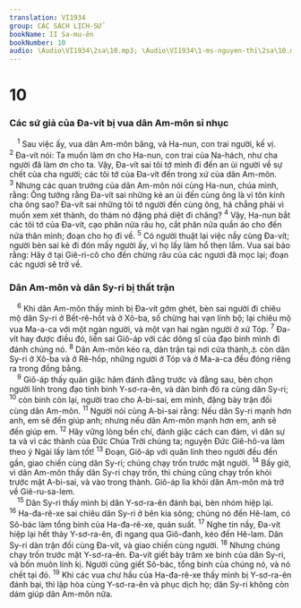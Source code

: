 ```yaml
---
translation: VI1934
group: CÁC SÁCH LỊCH-SỬ
bookName: II Sa-mu-ên 
bookNumber: 10
audio: \Audio\VI1934\2sa\10.mp3; \Audio\VI1934\1-ms-nguyen-thi\2sa\10.mp3
---
```


<div class="title"><h1>10</h1><h3>Các sứ giả của Đa-vít bị vua dân Am-môn sỉ nhục</h3></div>
<span class="verse 2sa_10_1"> <sup>1</sup> Sau việc ấy, vua dân Am-môn băng, và Ha-nun, con trai người, kế vị. </span>
<span class="verse 2sa_10_2"><sup>2</sup> Đa-vít nói: Ta muốn làm ơn cho Ha-nun, con trai của Na-hách, như cha người đã làm ơn cho ta. Vậy, Đa-vít sai tôi tớ mình đi đến an ủi người về sự chết của cha người; các tôi tớ của Đa-vít đến trong xứ của dân Am-môn. </span>
<span class="verse 2sa_10_3"><sup>3</sup> Nhưng các quan trưởng của dân Am-môn nói cùng Ha-nun, chúa mình, rằng: Ông tưởng rằng Đa-vít sai những kẻ an ủi đến cùng ông là vì tôn kính cha ông sao? Đa-vít sai những tôi tớ người đến cùng ông, há chẳng phải vì muốn xem xét thành, do thám nó đặng phá diệt đi chăng? </span>
<span class="verse 2sa_10_4"><sup>4</sup> Vậy, Ha-nun bắt các tôi tớ của Đa-vít, cạo phân nửa râu họ, cắt phân nửa quần áo cho đến nửa thân mình; đoạn cho họ đi về. </span>
<span class="verse 2sa_10_5"><sup>5</sup> Có người thuật lại việc nầy cùng Đa-vít; người bèn sai kẻ đi đón mấy người ấy, vì họ lấy làm hổ thẹn lắm. Vua sai bảo rằng: Hãy ở tại Giê-ri-cô cho đến chừng râu của các ngươi đã mọc lại; đoạn các ngươi sẽ trở về. <br/></span>
<div class="title"><h3>Dân Am-môn và dân Sy-ri bị thất trận</h3></div>
<span class="verse 2sa_10_6"> <sup>6</sup> Khi dân Am-môn thấy mình bị Đa-vít gớm ghét, bèn sai người đi chiêu mộ dân Sy-ri ở Bết-rê-hốt và ở Xô-ba, số chừng hai vạn lính bộ; lại chiêu mộ vua Ma-a-ca với một ngàn người, và một vạn hai ngàn người ở xứ Tóp. </span>
<span class="verse 2sa_10_7"><sup>7</sup> Đa-vít hay được điều đó, liền sai Giô-áp với các dõng sĩ của đạo binh mình đi đánh chúng nó. </span>
<span class="verse 2sa_10_8"><sup>8</sup> Dân Am-môn kéo ra, dàn trận tại nơi cửa thành,<a data-toggle="tooltip" data-placement="bottom" title="Cửa thành Ra-bát-Am-môn, kinh đô của Dan Am-môn">⚓</a> còn dân Sy-ri ở Xô-ba và ở Rê-hốp, những người ở Tóp và ở Ma-a-ca đều đóng riêng ra trong đồng bằng. <br/></span>
<span class="verse 2sa_10_9"> <sup>9</sup> Giô-áp thấy quân giặc hãm đánh đằng trước và đằng sau, bèn chọn người lính trong đạo tinh binh Y-sơ-ra-ên, và dàn binh đó ra cùng dân Sy-ri; </span>
<span class="verse 2sa_10_10"><sup>10</sup> còn binh còn lại, người trao cho A-bi-sai, em mình, đặng bày trận đối cùng dân Am-môn. </span>
<span class="verse 2sa_10_11"><sup>11</sup> Người nói cùng A-bi-sai rằng: Nếu dân Sy-ri mạnh hơn anh, em sẽ đến giúp anh; nhưng nếu dân Am-môn mạnh hơn em, anh sẽ đến giúp em. </span>
<span class="verse 2sa_10_12"><sup>12</sup> Hãy vững lòng bền chí, đánh giặc cách can đảm, vì dân sự ta và vì các thành của Đức Chúa Trời chúng ta; nguyện Đức Giê-hô-va làm theo ý Ngài lấy làm tốt! </span>
<span class="verse 2sa_10_13"><sup>13</sup> Đoạn, Giô-áp với quân lính theo người đều đến gần, giao chiến cùng dân Sy-ri; chúng chạy trốn trước mặt người. </span>
<span class="verse 2sa_10_14"><sup>14</sup> Bấy giờ, vì dân Am-môn thấy dân Sy-ri chạy trốn, thì chúng cũng chạy trốn khỏi trước mặt A-bi-sai, và vào trong thành. Giô-áp lìa khỏi dân Am-môn mà trở về Giê-ru-sa-lem. <br/></span>
<span class="verse 2sa_10_15"> <sup>15</sup> Dân Sy-ri thấy mình bị dân Y-sơ-ra-ên đánh bại, bèn nhóm hiệp lại. </span>
<span class="verse 2sa_10_16"><sup>16</sup> Ha-đa-rê-xe sai chiêu dân Sy-ri ở bên kia sông; chúng nó đến Hê-lam, có Sô-bác làm tổng binh của Ha-đa-rê-xe, quản suất. </span>
<span class="verse 2sa_10_17"><sup>17</sup> Nghe tin nầy, Đa-vít hiệp lại hết thảy Y-sơ-ra-ên, đi ngang qua Giô-đanh, kéo đến Hê-lam. Dân Sy-ri dàn trận đối cùng Đa-vít, và giao chiến cùng người. </span>
<span class="verse 2sa_10_18"><sup>18</sup> Nhưng chúng chạy trốn trước mặt Y-sơ-ra-ên. Đa-vít giết bảy trăm xe binh của dân Sy-ri, và bốn muôn lính kị. Người cũng giết Sô-bác, tổng binh của chúng nó, và nó chết tại đó. </span>
<span class="verse 2sa_10_19"><sup>19</sup> Khi các vua chư hầu của Ha-đa-rê-xe thấy mình bị Y-sơ-ra-ên đánh bại, thì lập hòa cùng Y-sơ-ra-ên và phục dịch họ; dân Sy-ri không còn dám giúp dân Am-môn nữa. <br/></span>
